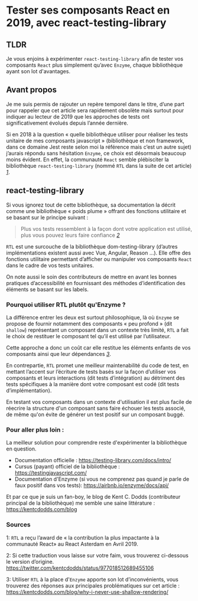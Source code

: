 # Tester ses composants React en 2019, avec react-testing-library

## TLDR
Je vous enjoins à expérimenter `react-testing-library` afin de tester vos composants `React` plus simplement qu’avec `Enzyme`, chaque bibliothèque ayant son lot d'avantages.

## Avant propos

Je me suis permis de rajouter un repère temporel dans le titre, d’une part pour rappeler que cet article sera rapidement obsolète mais surtout pour indiquer au lecteur de 2019 que les approches de tests ont significativement évolués depuis l’année dernière.

Si en 2018 à la question  « quelle bibliothèque utiliser pour réaliser les tests unitaire de mes composants javascript » (bibliothèque et non framework, dans ce domaine Jest reste selon moi la référence mais c’est un autre sujet) j’aurais répondu sans hésitation `Enzyme`, ce choix est désormais beaucoup moins évident. En effet, la communauté `React` semble plébisciter la bibliothèque `react-testing-library` (nommé `RTL` dans la suite de cet article) *[1](#sources)*.

## react-testing-library
Si vous ignorez tout de cette bibliothèque, sa documentation la décrit comme une bibliothèque « poids plume » offrant des fonctions utilitaire et se basant sur le principe suivant :
 > Plus vos tests ressemblent à la façon dont votre application est utilisé, plus vous pouvez leurs faire confiance *[2](#sources)*

`RTL` est une surcouche de la bibliothèque dom-testing-library (d’autres implémentations existent aussi avec Vue, Angular, Reason …). Elle offre des fonctions utilitaire permettant d’afficher ou manipuler vos composants `React` dans le cadre de vos tests unitaires.

On note aussi le soin des contributeurs de mettre en avant les bonnes pratiques d’accessibilité en fournissant des méthodes d’identification des éléments se basant sur les labels.

### Pourquoi utiliser RTL plutôt qu'Enzyme ?

La différence entrer les deux est surtout philosophique, là où `Enzyme` se propose de fournir notamment des composants « peu profond » (dit `shallow`) représentant un composant dans un contexte très limité, `RTL` a fait le choix de restituer le composant tel qu’il est utilisé par l’utilisateur.

Cette approche a donc un coût car elle restitue les éléments enfants de vos composants ainsi que leur dépendances *[3](#sources)*.

En contrepartie, `RTL` promet une meilleur maintenabilité du code de test, en mettant l’accent sur l’écriture de tests basés sur la façon d’utiliser vos composants et leurs interactions (dit tests d’intégration) au détriment des tests spécifiques à la manière dont votre composant est codé (dit tests d’implémentation).

En testant vos composants dans un contexte d'utilisation il est plus facile de réecrire la structure d'un composant sans faire échouer les tests associé, de même qu'on évite de générer un test positif sur un composant buggé.

### Pour aller plus loin :

La meilleur solution pour comprendre reste d'expérimenter la bibliothèque en question.

- Documentation officielle : <https://testing-library.com/docs/intro/>
- Cursus (payant) officiel de la bibliothèque : <https://testingjavascript.com/>
- Documentation d'Enzyme (si vous ne comprenez pas quand je parle de faux positif dans vos tests): https://airbnb.io/enzyme/docs/api/

Et par ce que je suis un fan-boy, le blog de Kent C. Dodds (contributeur principal de la bibliothèque) me semble une saine littérature :
https://kentcdodds.com/blog

### Sources
1: `RTL` a reçu l’award de « la contribution la plus impactante à la communauté React» au React Asterdam en Avril 2019.

2: Si cette traduction vous laisse sur votre faim, vous trouverez ci-dessous le version d’origine.
<https://twitter.com/kentcdodds/status/977018512689455106>

3: Utiliser `RTL` à la place d'`Enzyme` apporte son lot d’inconvénients, vous trouverez des réponses aux principales problématiques sur cet article : <https://kentcdodds.com/blog/why-i-never-use-shallow-rendering/>
